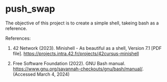 # push_swap
The objective of this project is to create a simple shell, takeing bash as a reference.

References:

1. 42 Network (2023). Minishell - As beautiful as a shell, Version 7.1 [PDF file]. https://projects.intra.42.fr/projects/42cursus-minishell

2. Free Software Foundation (2022). GNU Bash manual. https://www.gnu.org/savannah-checkouts/gnu/bash/manual/. (Accessed March 4, 2024)

